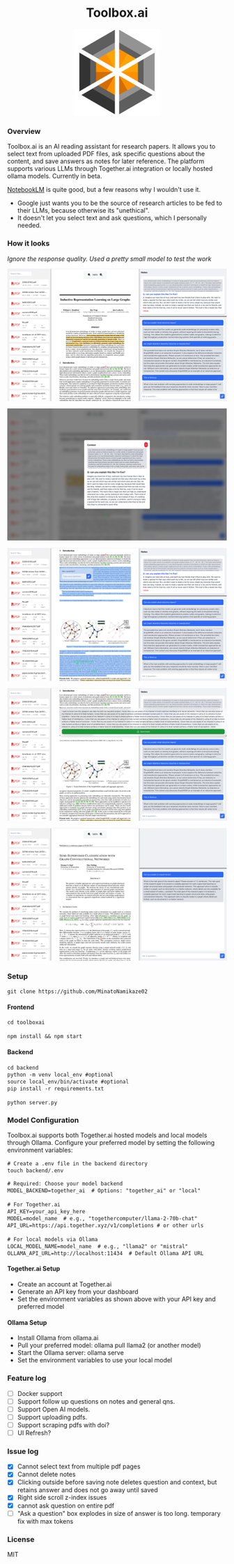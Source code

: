 <div align="center">
  <h1>Toolbox.ai</h1>
  <!-- You can add your logo here with: -->
  <img src="./assets/toolboxai.png" alt="Toolbox.ai Logo" width="200"/>
</div>

### Overview

Toolbox.ai is an AI reading assistant for research papers. It allows you to select text from uploaded PDF files, ask specific questions about the content, and save answers as notes for later reference. The platform supports various LLMs through Together.ai integration or locally hosted ollama models.
Currently in beta.

[NotebookLM](https://notebooklm.google/) is quite good, but a few reasons why I wouldn't use it.
- Google just wants you to be the source of research articles to be fed to their LLMs, because otherwise its "unethical".
- It doesn't let you select text and ask questions, which I personally needed.

### How it looks
*Ignore the response quality. Used a pretty small model to test the work*

![screenshot1](./assets/ss1.png)

![screenshot1](./assets/ss2.png)

![screenshot1](./assets/ss3.png)

![screenshot1](./assets/ss4.png)

![screenshot1](./assets/ss5.png)

### Setup

```
git clone https://github.com/MinatoNamikaze02
```

#### Frontend 

```
cd toolboxai

npm install && npm start
```

#### Backend

```
cd backend
python -m venv local_env #optional
source local_env/bin/activate #optional
pip install -r requirements.txt

python server.py
```

### Model Configuration
Toolbox.ai supports both Together.ai hosted models and local models through Ollama. Configure your preferred model by setting the following environment variables:

```
# Create a .env file in the backend directory
touch backend/.env
```

```
# Required: Choose your model backend
MODEL_BACKEND=together_ai  # Options: "together_ai" or "local"

# For Together.ai
API_KEY=your_api_key_here
MODEL=model_name  # e.g., "togethercomputer/llama-2-70b-chat"
API_URL=https://api.together.xyz/v1/completions # or other urls

# For local models via Ollama
LOCAL_MODEL_NAME=model_name  # e.g., "llama2" or "mistral"
OLLAMA_API_URL=http://localhost:11434  # Default Ollama API URL
```

#### Together.ai Setup

- Create an account at Together.ai
- Generate an API key from your dashboard
- Set the environment variables as shown above with your API key and preferred model

#### Ollama Setup

- Install Ollama from ollama.ai
- Pull your preferred model: ollama pull llama2 (or another model)
- Start the Ollama server: ollama serve
- Set the environment variables to use your local model

### Feature log
- [ ] Docker support
- [ ] Support follow up questions on notes and general qns.
- [ ] Support Open AI models.
- [ ] Support uploading pdfs.
- [ ] Support scraping pdfs with doi?
- [ ] UI Refresh?

### Issue log
- [x] Cannot select text from multiple pdf pages
- [x] Cannot delete notes
- [x] Clicking outside before saving note deletes question and context, but retains answer and does not go away until saved
- [x] Right side scroll z-index issues
- [x] cannot ask question on entire pdf
- [ ] "Ask a question" box explodes in size of answer is too long. temporary fix with max tokens

### License
MIT
